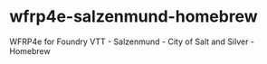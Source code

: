 # wfrp4e-salzenmund-homebrew
WFRP4e for Foundry VTT - Salzenmund - City of Salt and Silver - Homebrew
